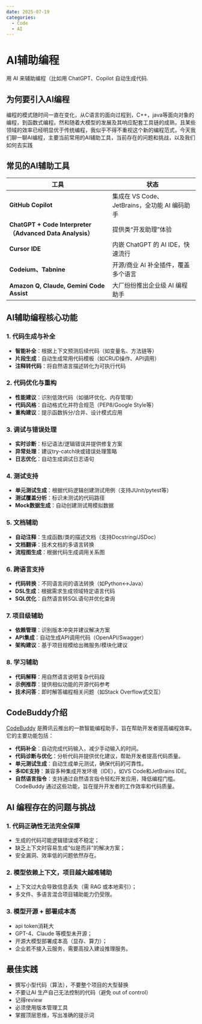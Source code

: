 ```yaml
---
date: 2025-07-19
categories:
  - Code
  - AI
---
```


# AI辅助编程

用 AI 来辅助编程（比如用 ChatGPT、Copilot 自动生成代码.

<!-- more -->

## 为何要引入AI编程
编程的模式随时间一直在变化，从C语言的面向过程到，C++，java等面向对象的编程，到函数式编程。然和随着大模型的发展及其响应配套工具链的成熟，且某些领域的效率已经明显优于传统编程，我似乎不得不重视这个新的编程范式，今天我们聊一聊AI编程，主要当前常用的AI辅助工具，当前存在的问题和挑战，以及我们如何去实践

## 常见的AI辅助工具

| 工具                                                     | 状态                                |
| ------------------------------------------------------ | --------------------------------- |
| **GitHub Copilot**                                     | 集成在 VS Code、JetBrains，全功能 AI 编码助手 |
| **ChatGPT + Code Interpreter（Advanced Data Analysis）** | 提供类“开发助理”体验                       |
| **Cursor IDE**                                         | 内嵌 ChatGPT 的 AI IDE，快速流行          |
| **Codeium、Tabnine**                                    | 开源/商业 AI 补全插件，覆盖多个语言              |
| **Amazon Q, Claude, Gemini Code Assist**               | 大厂纷纷推出企业级 AI 编程助手                 |

## AI辅助编程核心功能

### 1. 代码生成与补全
- **智能补全**：根据上下文预测后续代码（如变量名、方法链等）
- **片段生成**：自动生成常用代码模板（如CRUD操作、API调用）
- **注释转代码**：将自然语言描述转化为可执行代码

### 2. 代码优化与重构
- **性能建议**：识别低效代码（如循环优化、内存管理）
- **代码风格**：自动格式化并符合规范（PEP8/Google Style等）
- **重构建议**：提示函数拆分/合并、设计模式应用

### 3. 调试与错误处理
- **实时诊断**：标记语法/逻辑错误并提供修复方案
- **异常处理**：建议try-catch块或错误处理策略
- **日志优化**：自动生成调试日志语句

### 4. 测试支持
- **单元测试生成**：根据代码逻辑创建测试用例（支持JUnit/pytest等）
- **测试覆盖分析**：标识未测试的代码路径
- **Mock数据生成**：自动创建测试用模拟数据

### 5. 文档辅助
- **自动注释**：生成函数/类的描述文档（支持Docstring/JSDoc）
- **文档翻译**：技术文档的多语言转换
- **流程图生成**：根据代码生成调用关系图

### 6. 跨语言支持
- **代码转换**：不同语言间的语法转换（如Python↔Java）
- **DSL生成**：根据需求生成领域特定语言代码
- **SQL优化**：自然语言转SQL语句并优化查询

### 7. 项目级辅助
- **依赖管理**：识别版本冲突并建议解决方案
- **API集成**：自动生成API调用代码（OpenAPI/Swagger）
- **架构建议**：基于项目规模给出微服务/模块化建议

### 8. 学习辅助
- **代码解释**：用自然语言说明复杂代码段
- **示例推荐**：提供相似功能的开源代码参考
- **技术问答**：即时解答编程相关问题（如Stack Overflow式交互）

## CodeBuddy介绍
[CodeBuddy](https://copilot.tencent.com/) 是腾讯云推出的一款智能编程助手，旨在帮助开发者提高编程效率。它的主要功能包括：

- **代码补全**：自动完成代码输入，减少手动输入的时间。
- **代码诊断与优化**：分析代码并提供优化建议，帮助开发者提高代码质量。
- **单元测试生成**：自动生成单元测试，确保代码的可靠性。
- **多IDE支持**：兼容多种集成开发环境（IDE），如VS Code和JetBrains IDE。
- **自然语言指令**：支持通过自然语言指令轻松开发应用，降低编程门槛。CodeBuddy 通过这些功能，旨在提升开发者的工作效率和代码质量。


## AI 编程存在的问题与挑战

### 1. 代码正确性无法完全保障

- 生成的代码可能逻辑错误或不稳定；
- 缺乏上下文时容易生成“似是而非”的解决方案；
- 安全漏洞、效率低的问题依然存在。

### 2. 模型依赖上下文，项目越大越难辅助

- 上下文过大会导致信息丢失（需 RAG 或本地索引）；
- 多文件、多语言混合项目辅助能力仍受限。

### 3. 模型开源 + 部署成本高
- api token消耗大
- GPT-4、Claude 等模型未开源；
- 开源大模型部署成本高（显存、算力）；
- 企业若不接入云服务，需要高投入建设推理服务。

## 最佳实践

- 撰写小型代码（算法），不要整个项目的大型替换
- 不要让AI 生产自己无法控制的代码（避免 out of control）
- 记得review
- 必须使用版本管理工具
- 掌握顶层思维，写出准确的提示词